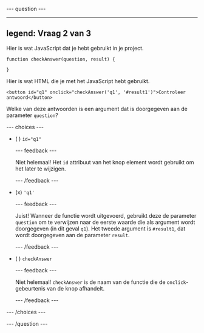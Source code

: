 --- question ---

---
legend: Vraag 2 van 3
---

Hier is wat JavaScript dat je hebt gebruikt in je project.


    function checkAnswer(question, result) {

    }

Hier is wat HTML die je met het JavaScript hebt gebruikt.

    <button id="q1" onclick="checkAnswer('q1', '#result1')">Controleer antwoord</button>

Welke van deze antwoorden is een argument dat is doorgegeven aan de parameter `question`?

--- choices ---

- ( ) `id="q1"`

  --- feedback ---

  Niet helemaal! Het `id` attribuut van het knop element wordt gebruikt om het later te wijzigen.

  --- /feedback ---

- (x) `'q1'`

  --- feedback ---

  Juist! Wanneer de functie wordt uitgevoerd, gebruikt deze de parameter `question` om te verwijzen naar de eerste waarde die als argument wordt doorgegeven (in dit geval `q1`). Het tweede argument is `#result1`, dat wordt doorgegeven aan de parameter `result`.

  --- /feedback ---

- ( ) `checkAnswer`

  --- feedback ---

  Niet helemaal! `checkAnswer` is de naam van de functie die de `onclick`-gebeurtenis van de knop afhandelt.

  --- /feedback ---

--- /choices ---

--- /question ---
